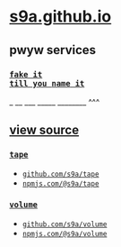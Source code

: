 # [s9a.github.io](https://s9a.github.io/)

## pwyw services

### [<code>fake it till you <strong>name</strong> it</code>](https://github.com/s9a/fake_it_till_you_name_it)

_ __ ___ _____ ________ ^^^

## [view source](https://www.npmjs.com/org/s9a)

### [`tape`](https://s9a.github.io/tape)

- [`github.com/s9a/tape`](https://github.com/s9a/tape)
- [`npmjs.com/@s9a/tape`](https://www.npmjs.com/package/@s9a/tape)

### [`volume`](https://s9a.github.io/volume)

- [`github.com/s9a/volume`](https://github.com/s9a/volume)
- [`npmjs.com/@s9a/volume`](https://www.npmjs.com/package/@s9a/volume)
